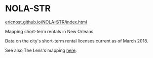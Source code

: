 # NOLA-STR
[ericnost.github.io/NOLA-STR/index.html](ericnost.github.io/NOLA-STR/index.html)

Mapping short-term rentals in New Orleans

Data on the city's short-term rental licenses current as of March 2018.

See also The Lens's mapping [here](https://thelensnola.org/new-orleans-airbnb-tracker/).
